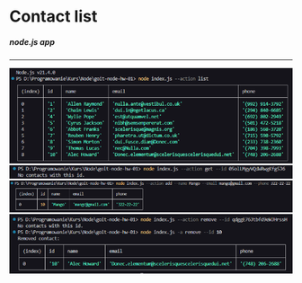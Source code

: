 # Contact list
##### node.js app

---

![preview](./preview/preview1.png)
![preview](./preview/preview2.png)
![preview](./preview/preview3.png)
![preview](./preview/preview4.png)
